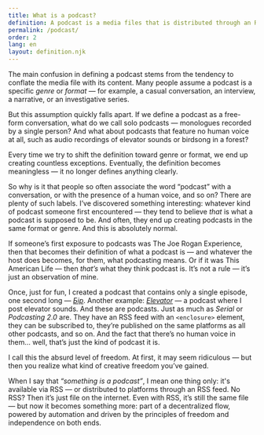 ```yaml
---
title: What is a podcast?
definition: A podcast is a media files that is distributed through an RSS feed using the <code>&lt;enclosure&gt;</code> element. These are typically audio or video files — they become podcasts when they are distributed through podcasting.
permalink: /podcast/
order: 2
lang: en
layout: definition.njk
---
```


The main confusion in defining a podcast stems from the tendency to conflate the media file with its content. Many people assume a podcast is a specific *genre* or *format* — for example, a casual conversation, an interview, a narrative, or an investigative series.

But this assumption quickly falls apart. If we define a podcast as a free-form conversation, what do we call solo podcasts — monologues recorded by a single person? And what about podcasts that feature no human voice at all, such as audio recordings of elevator sounds or birdsong in a forest?

Every time we try to shift the definition toward genre or format, we end up creating countless exceptions. Eventually, the definition becomes meaningless — it no longer defines anything clearly.

So why is it that people so often associate the word “podcast” with a conversation, or with the presence of a human voice, and so on? There are plenty of such labels. I’ve discovered something interesting: whatever kind of podcast someone first encountered — they tend to believe *that* is what a podcast is supposed to be. And often, they end up creating podcasts in the same format or genre. And this is absolutely normal.

If someone’s first exposure to podcasts was The Joe Rogan Experience, then that becomes their definition of what a podcast is — and whatever the host does becomes, for them, what podcasting means. Or if it was This American Life — then *that’s* what they think podcast is. It’s not a rule — it’s just an observation of mine.

Once, just for fun, I created a podcast that contains only a single episode, one second long —
[*Бір*](https://podcastindex.org/podcast/6521300). Another example: [*Elevator*](https://podcastindex.org/podcast/4404594) — a podcast where I post elevator sounds. And these are podcasts. Just as much as *Serial* or *Podcasting 2.0* are. They have an RSS feed with an `<enclosure>` element, they can be subscribed to, they’re published on the same platforms as all other podcasts, and so on. And the fact that there’s no human voice in them… well, that’s just the kind of podcast it is.


I call this the absurd level of freedom. At first, it may seem ridiculous — but then you realize what kind of creative freedom you’ve gained.


When I say that *“something is a podcast”*, I mean one thing only: it's available via RSS — or distributed to platforms through an RSS feed. No RSS? Then it’s just file on the internet. Even with RSS, it’s still the same file — but now it becomes something more: part of a decentralized flow, powered by automation and driven by the principles of freedom and independence on both ends.
